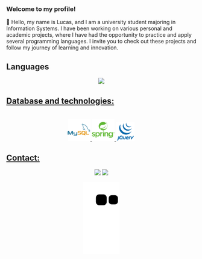 ### Welcome to my profile!  

👋 Hello, my name is Lucas, and I am a university student majoring in Information Systems. I have been working on various personal and academic projects, where I have had the opportunity to practice and apply several programming languages. I invite you to check out these projects and follow my journey of learning and innovation.

 ## Languages

<div align="center">
  <a href="https://github.com/lucaseduardotestoni">
  <img height="160em" src="https://github-readme-stats.vercel.app/api/top-langs/?username=lucaseduardotestoni&layout=compact&langs_count=7&theme=dark"/>
</div>
   
   ## Database and technologies:
   
<div align="center" style="display: inline_block"><br>
 <img width="center" alt="mysql" height="60"  width="90" 
  src="https://raw.githubusercontent.com/devicons/devicon/master/icons/mysql/mysql-original-wordmark.svg"/>
  <img width="center" alt="spring" height="60" width="90" src="https://raw.githubusercontent.com/devicons/devicon/master/icons/spring/spring-original-wordmark.svg"/>
  <img width="center" alt="spring" height="50" width="90" src="https://github.com/devicons/devicon/blob/master/icons/jquery/jquery-plain-wordmark.svg"/>
</div>

## Contact:
  <div align="center">
  <a href="https://www.linkedin.com/in/lucas-eduardo-t-807a271a1/" target="_blank"><img src="https://img.shields.io/badge/-LinkedIn-%230077B5?style=for-the-badge&logo=linkedin&logoColor=white" target="_blank"></a> 
   <a href="https://discordapp.com/users/315080520486879233/" target="_blank"><img src="https://img.shields.io/badge/Discord-7289DA?style=for-the-badge&logo=discord&logoColor=white" target="_blank"></a> 
  
   ![Snake animation](https://github.com/lucaseduardotestoni/lucaseduardotestoni/blob/output/github-contribution-grid-snake.svg)
  
  </div>
